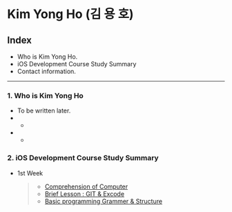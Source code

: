 # Kim Yong Ho (김 용 호)



## Index
   * Who is Kim Yong Ho.
   * iOS Development Course Study Summary
   * Contact information.

---
### 1. Who is Kim Yong Ho
* To be written later.
* -
* - 


### 2. iOS Development Course Study Summary
* 1st Week

   > * [Comprehension of Computer](./Class/1Week/README.md)
   > * [Brief Lesson : GIT & Excode](./Class/1Week/README.md)   
   > * [Basic programming Grammer & Structure](./Class/1Week/README.md)